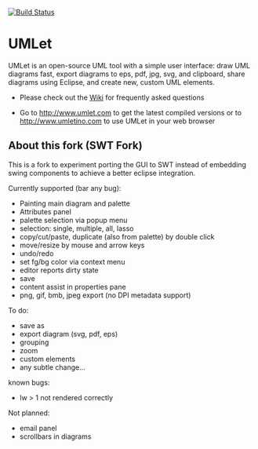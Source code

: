 [![Build Status](https://api.travis-ci.org/umlet/umlet.svg?branch=master)](https://travis-ci.org/umlet/umlet)
# UMLet
UMLet is an open-source UML tool with a simple user interface: draw UML diagrams fast, export diagrams to eps, pdf, jpg, svg, and clipboard, share diagrams using Eclipse, and create new, custom UML elements. 

* Please check out the [Wiki](https://github.com/umlet/umlet/wiki) for frequently asked questions

* Go to http://www.umlet.com to get the latest compiled versions or to http://www.umletino.com to use UMLet in your web browser

## About this fork (SWT Fork)

This is a fork to experiment porting the GUI to SWT instead of embedding swing components
to achieve a better eclipse integration.

Currently supported (bar any bug):

* Painting main diagram and palette
* Attributes panel
* palette selection via popup menu
* selection: single, multiple, all, lasso
* copy/cut/paste, duplicate (also from palette) by double click
* move/resize by mouse and arrow keys
* undo/redo
* set fg/bg color via context menu
* editor reports dirty state
* save
* content assist in properties pane
* png, gif, bmb, jpeg export (no DPI metadata support)

To do:

* save as
* export diagram (svg, pdf, eps)
* grouping
* zoom
* custom elements
* any subtle change...

known bugs:

* lw > 1 not rendered correctly

Not planned:

* email panel
* scrollbars in diagrams

